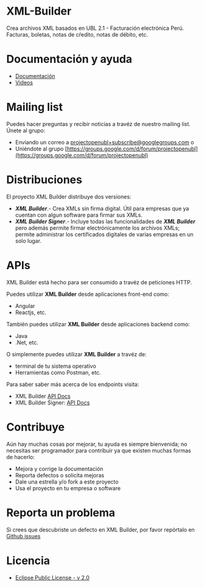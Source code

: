 # XML-Builder
Crea archivos XML basados en UBL 2.1 - Facturación electrónica Perú. Facturas, boletas, notas de cŕedito, notas de débito, etc.


# Documentación y ayuda
- [Documentación](https://project-openubl.gitbook.io/xml-builder/)
- [Videos](https://www.youtube.com/channel/UChq3xxjyDgjcU346rp0bbtA/)


# Mailing list
Puedes hacer preguntas y recibir noticias a travéz de nuestro mailing list.
Únete al grupo:
- Enviando un correo a [projectopenubl+subscribe@googlegroups.com](mailto:projectopenubl+subscribe@googlegroups.com) o
- Uniéndote al grupo [https://groups.google.com/d/forum/projectopenubl](https://groups.google.com/d/forum/projectopenubl)


# Distribuciones
El proyecto XML Builder distribuye dos versiones:
- ***XML Builder***.- Crea XMLs sin firma digital. Útil para empresas que ya cuentan con algun software para firmar sus XMLs.
- ***XML Builder Signer***.- Incluye todas las funcionalidades de ***XML Builder*** pero además permite firmar electrónicamente los archivos XMLs; permite administrar los certificados digitales de varias empresas en un solo lugar.

# APIs
XML Builder está hecho para ser consumido a travéz de peticiones HTTP.

Puedes utilizar **XML Builder** desde aplicaciones front-end como:
- Angular
- Reactjs, etc.

También puedes utilizar **XML Builder** desde aplicaciones backend como:
- Java
- .Net, etc.

O simplemente puedes utilizar **XML Builder** a travéz de:
- terminal de tu sistema operativo
- Herramientas como Postman, etc.

Para saber saber más acerca de los endpoints visita:
- XML Builder [API Docs](https://app.swaggerhub.com/apis-docs/project-openubl/xml-builder)
- XML Builder Signer: [API Docs](https://app.swaggerhub.com/apis-docs/project-openubl/xml-builder-signer)

# Contribuye
Aún hay muchas cosas por mejorar, tu ayuda es siempre bienvenida; no necesitas ser programador para contribuir ya que existen muchas formas de hacerlo:

- Mejora y corrige la documentación
- Reporta defectos o solicita mejoras
- Dale una estrella y/o fork a este proyecto
- Usa el proyecto en tu empresa o software 

# Reporta un problema
Si crees que descubriste un defecto en XML Builder, por favor repórtalo en [Github issues](https://github.com/project-openubl/xml-builder/issues)

# Licencia
- [Eclipse Public License - v 2.0](./LICENSE)
